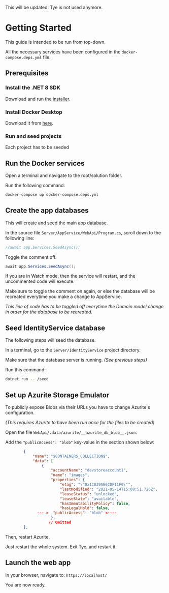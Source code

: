 This will be updated: Tye is not used anymore.

# Getting Started

This guide is intended to be run from top-down.

All the necessary services have been configured in the ```docker-compose.deps.yml``` file.

## Prerequisites

### Install the .NET 8 SDK

Download and run the [installer](https://dotnet.microsoft.com/en-us/download/dotnet/8.0).

### Install Docker Desktop

Download it from [here](https://www.docker.com/products/docker-desktop).

### Run and seed projects

Each project has to be seeded  

## Run the Docker services

Open a terminal and navigate to the root/solution folder. 

Run the following command:

```sh
docker-compose up docker-compose.deps.yml
```


## Create the app databases

This will create and seed the main app database.

In the source file ```Server/AppService/WebApi/Program.cs```, scroll down to the following line:

```C#
//await app.Services.SeedAsync();
```

Toggle the comment off.

```C#
await app.Services.SeedAsync();
```

If you are in Watch mode, then the service will restart, and the uncommented code will execute.

Make sure to toggle the comment on again, or else the database will be recreated everytime you make a change to AppService.

*This line of code has to be toggled off everytime the Domain model change in order for the database to be recreated.*

## Seed IdentityService database

The following steps will seed the database.

In a terminal, go to the ```Server/IdentityService``` project directory.

Make sure that the database server is running. *(See previous steps)*

Run this command:

```sh
dotnet run -- /seed
```

## Set up Azurite Storage Emulator

To publicly expose Blobs via their URLs you have to change Azurite's configuration.

*(This requires Azurite to have been run once for the files to be created)*

Open the file ```WebApi/.data/azurite/__azurite_db_blob__.json```:

Add the ```"publicAccess": "blob"``` key-value in the section shown below:

```json
        {
            "name": "$CONTAINERS_COLLECTION$",
            "data": [
                {
                    "accountName": "devstoreaccount1",
                    "name": "images",
                    "properties": {
                        "etag": "\"0x1C839AE6CDF11F0\"",
                        "lastModified": "2021-05-14T15:08:51.726Z",
                        "leaseStatus": "unlocked",
                        "leaseState": "available",
                        "hasImmutabilityPolicy": false,
                        "hasLegalHold": false,
              --- >  "publicAccess": "blob" <---- 
                    },
                   // Omitted
        },
```

Then, restart Azurite. 

Just restart the whole system. Exit Tye, and restart it.

## Launch the web app

In your browser, navigate to: ```https://localhost/```

You are now ready.
